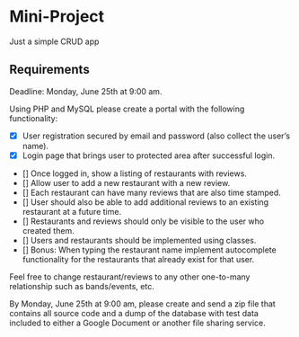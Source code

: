 # Mini-Project
Just a simple CRUD app

## Requirements
Deadline: Monday, June 25th at 9:00 am.

Using PHP and MySQL please create a portal with the following functionality:
- [x] User registration secured by email and password (also collect the user’s name).
- [x] Login page that brings user to protected area after successful login.
- [] Once logged in, show a listing of restaurants with reviews.
- [] Allow user to add a new restaurant with a new review.
- [] Each restaurant can have many reviews that are also time stamped.
- [] User should also be able to add additional reviews to an existing restaurant at a future time.
- [] Restaurants and reviews should only be visible to the user who created them.
- [] Users and restaurants should be implemented using classes.
- [] Bonus: When typing the restaurant name implement autocomplete functionality for the restaurants that already exist for that
user.

Feel free to change restaurant/reviews to any other one-to-many relationship such as bands/events, etc.

By Monday, June 25th at 9:00 am, please create and send a zip file that contains all source code and a dump of the database with test data included to either a Google Document or another file sharing service.